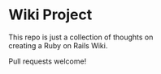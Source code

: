 Wiki Project
============

This repo is just a collection of thoughts on   
creating a Ruby on Rails Wiki.    

Pull requests welcome!
